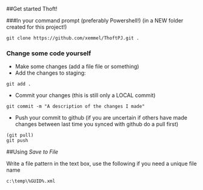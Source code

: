 ##Get started Thoft!

###In your command prompt (preferably Powershell!) (in a NEW folder created for this project!)

```
git clone https://github.com/xemmel/ThoftPJ.git .
```

### Change some code yourself

- Make some changes (add a file file or something)
- Add the changes to staging:
```
git add .
```
- Commit your changes (this is still only a LOCAL commit)
```
git commit -m "A description of the changes I made"
```
- Push your commit to github (if you are uncertain if others have made changes between last time you synced with github do a pull first)
```
(git pull)
git push 
```

##Using _Save to File_

Write a file pattern in the text box, use the following if you need a unique file name

```
c:\temp\%GUID%.xml
```




